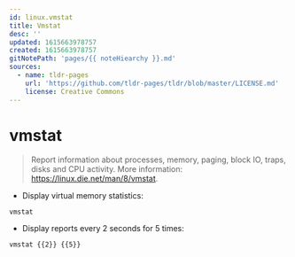 ```yaml
---
id: linux.vmstat
title: Vmstat
desc: ''
updated: 1615663978757
created: 1615663978757
gitNotePath: 'pages/{{ noteHiearchy }}.md'
sources:
  - name: tldr-pages
    url: 'https://github.com/tldr-pages/tldr/blob/master/LICENSE.md'
    license: Creative Commons
---
```

# vmstat

> Report information about processes, memory, paging, block IO, traps, disks and CPU activity.
> More information: <https://linux.die.net/man/8/vmstat>.

- Display virtual memory statistics:

`vmstat`

- Display reports every 2 seconds for 5 times:

`vmstat {{2}} {{5}}`

